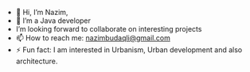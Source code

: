 - 👋 Hi, I’m Nazim,
- 👀 I’m a Java developer 
- I’m looking forward to collaborate on interesting projects
- 📫 How to reach me: nazimbudaqli@gmail.com
- ⚡ Fun fact: I am interested in Urbanism, Urban development and also architecture.

<!---
nazimfb/nazimfb is a ✨ special ✨ repository because its `README.md` (this file) appears on your GitHub profile.
You can click the Preview link to take a look at your changes.
--->
